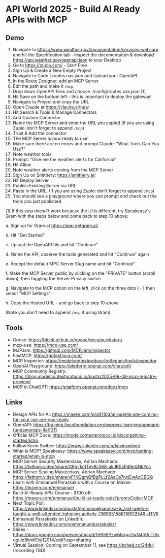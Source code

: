# API World 2025 - Build AI Ready APIs with MCP

## Demo

1. Navigate to https://www.weather.gov/documentation/services-web-api and hit the Specification tab - inspect the documentation & download https://api.weather.gov/openapi.json to your Desktop
2. Go to https://zuplo.com/ - Start Free
3. Sign Up & Create a New Empty Project
4. Navigate to Code | routes.oas.json and Upload your OpenAPI
5. In the Route Designer, add an MCP Server
6. Edit the path and make it `/mcp`
7. Drop down OpenAPI Files and choose ./config/routes.oas.json [1]
8. Hit Save on the bottom left - this is important to deploy the gateway!
9. Navigate to Project and copy the URL
10. Open Claude at https://claude.ai/new
11. Hit Search & Tools & Manage Connectors
12. Add Custom Connector
13. Name the MCP Server and enter the URL you copied (If you are using Zuplo: don't forget to append `/mcp`)
14. Trust & Add the connector
15. The MCP Server is now ready to use!
16. Make sure there are no errors and prompt Claude: "What Tools Can You Use?"
17. Note weather tools
18. Prompt: "Give me the weather alerts for California"
19. Hit Allow
20. Note weather alerts coming from the MCP Server
21. Sign Up on Smithery: https://smithery.ai/
22. Hit Deploy Server
23. Publish Existing Server via URL
24. Paste in the URL. (If you are using Zuplo: don't forget to append `/mcp`)
25. You should see a playground where you can prompt and check out the tools you just published.

[1] If this step doesn't work because the UI is different, try Speakeasy's Gram with the steps below and come back to step 10 above:

a. Sign up for Gram at https://app.getgram.ai/

b. Hit "Get Started"

c. Upload the OpenAPI file and hit "Continue"

d. Name the API, observe the tools generated and hit "Continue" again

e. Accept the default MPC Server Slug name and hit "Continue"

f. Make the MCP Server public by clicking on the "PRIVATE" button (scroll down), then toggling the Server Privacy switch

g. Navigate to the MCP option on the left, click on the three dots (⋮) then select "MCP Settings"

h. Copy the Hosted URL - and go back to step 10 above

(Note you don't need to append `/mcp` if using Gram)

## Tools
- Goose: https://block.github.io/goose/docs/quickstart/
- mcp-use: https://mcp-use.com/
- MJPJam: https://github.com/MCPJam/inspector
- FastMCP: https://gofastmcp.com/
- MCP Inspector: https://modelcontextprotocol.io/legacy/tools/inspector
- OpenAI Playground: https://platform.openai.com/chat/edit
- MCP Community Registry: https://blog.modelcontextprotocol.io/posts/2025-09-08-mcp-registry-preview/
- MCP in ChatGPT: https://platform.openai.com/docs/mcp

## Links
- Design APIs for AI: https://maven.com/p/d4116d/ai-agents-are-coming-for-your-api-are-you-ready
- OpenAPI: https://training.linuxfoundation.org/express-learning/openapi-fundamentals-lfel1011
- Official MCP Docs: https://modelcontextprotocol.io/docs/getting-started/intro
- Follow Kevin Swiber: https://www.linkedin.com/in/kevinswiber/
- What is MCP? Speakeasy: https://www.speakeasy.com/mcp/getting-started/what-is-mcp
- MCP Server Security Masterclass, Adrian Machado: https://fathom.video/share/GRg-1xRTqkBL568-akJK5sP49nQNkYcc
- MCP Server Scaling Masterclass, Adrian Machado: https://fathom.video/share/vF1KQgmQfBgPLLf2AaCs7nxjEwAdCBGG
- Learn with Emmanuel Paraskakis with a Course on Maven: https://maven.com/emmanuel
- Build AI-Ready APIs Course - $100 off: https://maven.com/emmanuel/build-ai-ready-apis?promoCode=MCP
- Next Topic Poll: https://www.linkedin.com/posts/emmanuelparaskakis_last-week-i-taught-a-well-attended-lightning-activity-7369051586116972546-dTVR
- Emmanuel Paraskakis on LinkedIn: https://www.linkedin.com/in/emmanuelparaskakis/
- Slides - https://docs.google.com/presentation/d/1iH1eEPzwMskgvTwN4IARiTi6yqgiJq8kmlK1yj12014/edit?usp=sharing
- Virtual Session: Coming on September 11, see https://sched.co/24dui (recording TBD)

